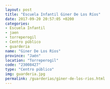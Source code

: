 ```yaml
---
layout: post
title: "Escuela Infantil Giner De Los Ríos"
date: 2017-09-20 20:57:05 +0200
categories:
- Escuela Infantil
- jaen
- torreperogil
- Centro público
- guarderia
name: "Giner De Los Ríos"
province: "Jaén"
location: "Torreperogil"
code: "23008427"
type: "Centro público"
img: guarderia.jpg
permalink: /guarderias/giner-de-los-rios.html
---
```


